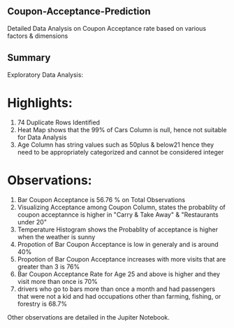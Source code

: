 ## Coupon-Acceptance-Prediction
Detailed Data Analysis on Coupon Acceptance rate based on various factors & dimensions

## Summary

Exploratory Data Analysis:

# Highlights:

1. 74 Duplicate Rows Identified
2. Heat Map shows that the 99% of Cars Column is null, hence not suitable for Data Analysis
3. Age Column has string values such as 50plus & below21 hence they need to be appropriately categorized and cannot be considered integer

# Observations:

1. Bar Coupon Acceptance is 56.76 % on Total Observations
2. Visualizing Acceptance among Coupon Column, states the probablity of coupon acceptannce is higher in "Carry & Take Away" & "Restaurants under 20"
3. Temperature Histogram shows the Probablity of acceptance is higher when the weather is sunny
4. Propotion of Bar Coupon Acceptance is low in generaly and is around 40%
5. Propotion of Bar Coupon Acceptance increases with more visits that are greater than 3 is 76%
6. Bar Coupon Acceptance Rate for Age 25 and above is higher and they visit more than once is 70%
6. drivers who go to bars more than once a month and had passengers that were not a kid and had occupations other than farming, fishing, or forestry is 68.7%

Other observations are detailed in the Jupiter Notebook.